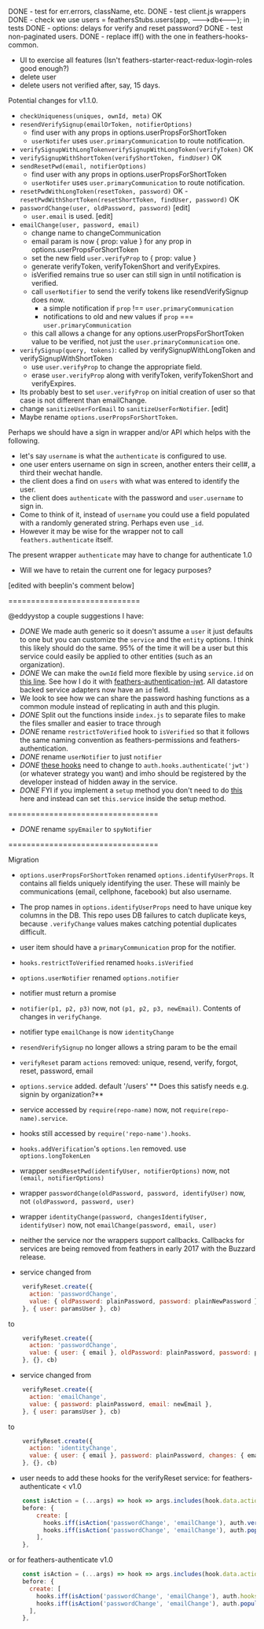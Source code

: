 
DONE - test for err.errors, className, etc.
DONE - test client.js wrappers
DONE - check we use     users = feathersStubs.users(app, --->db<---); in tests
DONE - options: delays for verify and reset password?
DONE - test non-paginated users.
DONE - replace iff() with the one in feathers-hooks-common.

- UI to exercise all features (Isn't feathers-starter-react-redux-login-roles good enough?)
- delete user
- delete users not verified after, say, 15 days.


Potential changes for v1.1.0.
- `checkUniqueness(uniques, ownId, meta)` OK
- `resendVerifySignup(emailOrToken, notifierOptions)`
    - find user with any props in options.userPropsForShortToken
    - `userNotifer` uses `user.primaryCommunication` to route notification.
- `verifySignupWithLongTokenverifySignupWithLongToken(verifyToken)` OK
- `verifySignupWithShortToken(verifyShortToken, findUser)` OK
- `sendResetPwd(email, notifierOptions)`
    - find user with any props in options.userPropsForShortToken
    - `userNotifer` uses `user.primaryCommunication` to route notification.
- `resetPwdWithLongToken(resetToken, password)` OK
-`resetPwdWithShortToken(resetShortToken, findUser, password)` OK
- `passwordChange(user, oldPassword, password)` [edit]
    - `user.email` is used. [edit]
- `emailChange(user, password, email)`
    - change name to changeCommunication
    - email param is now { prop: value } for any prop in options.userPropsForShortToken
    - set the new field `user.verifyProp` to { prop: value }
    - generate verifyToken, verifyTokenShort and verifyExpires.
    - isVerified remains true so user can still sign in until notification is verified.
    - call `userNotifier` to send the verify tokens like resendVerifySignup does now.
        - a simple notification if `prop` !== `user.primaryCommunication`
        - notifications to old and new values if `prop` === `user.primaryCommunication`
    - this call allows a change for any options.userPropsForShortToken value to be verified, not just the `user.primaryCommunication` one. 
- `verifySignup(query, tokens)`: called by verifySignupWithLongToken and verifySignupWithShortToken
    - use `user.verifyProp` to change the appropriate field.
    - erase `user.verifyProp` along with verifyToken, verifyTokenShort and verifyExpires.
- Its probably best to set `user.verifyProp` on initial creation of user so that case is not different than emailChange.
- change `sanitizeUserForEmail` to `sanitizeUserForNotifier`. [edit]
- Maybe rename `options.userPropsForShortToken`.

Perhaps we should have a sign in wrapper and/or API which helps with the following.
- let's say `username` is what the `authenticate` is configured to use.
- one user enters username on sign in screen, another enters their cell#, a third their wechat handle.
- the client does a find on `users` with what was entered to identify the user.
- the client does `authenticate` with the password and `user.username` to sign in.
- Come to think of it, instead of `username` you could use a field populated with a randomly generated string. Perhaps even use `_id`.
- However it may be wise for the wrapper not to call `feathers.authenticate` itself.
    
The present wrapper `authenticate` may have to change for authenticate 1.0
- Will we have to retain the current one for legacy purposes?

[edited with beeplin's comment below]

=============================

@eddyystop a couple suggestions I have:

- *DONE* We made auth generic so it doesn't assume a `user` it just defaults to one but you can customize the `service` and the `entity` options. I think this likely should do the same. 95% of the time it will be a user but this service could easily be applied to other entities (such as an organization).
- *DONE* We can make the `ownId` field more flexible by using `service.id` on [this line](https://github.com/eddyystop/feathers-service-verify-reset/blob/master/src/index.js#L463). See how I do it with [feathers-authentication-jwt](https://github.com/feathersjs/feathers-authentication-jwt/blob/master/src/verifier.js#L21). All datastore backed service adapters now have an `id` field.
- We look to see how we can share the password hashing functions as a common module instead of replicating in auth and this plugin.
- *DONE* Split out the functions inside `index.js` to separate files to make the files smaller and easier to trace through
- *DONE* rename `restrictToVerified` hook to `isVerified` so that it follows the same naming convention as feathers-permissions and feathers-authentication.
- *DONE* rename `userNotifier` to just `notifier`
- *DONE* [these hooks](https://github.com/eddyystop/feathers-service-verify-reset/blob/master/src/index.js#L381-L382) need to change to `auth.hooks.authenticate('jwt')`(or whatever strategy you want) and imho should be registered by the developer instead of hidden away in the service.
- *DONE* FYI if you implement a `setup` method you don't need to do [this](https://github.com/eddyystop/feathers-service-verify-reset/blob/master/src/index.js#L390) here and instead can set `this.service` inside the setup method.

=================================

- *DONE* rename `spyEmailer` to `spyNotifier`

=================================

Migration
- `options.userPropsForShortToken` renamed `options.identifyUserProps`.
It contains all fields uniquely identifying the user.
These will mainly be communications (email, cellphone, facebook) but also username.
- The prop names in `options.identifyUserProps` need to have unique key columns in the DB.
This repo uses DB failures to catch duplicate keys,
because `.verifyChange` values makes catching potential duplicates difficult.
- user item should have a `primaryCommunication` prop for the notifier.
- `hooks.restrictToVerified` renamed `hooks.isVerified`
- `options.userNotifier` renamed `options.notifier`
- notifier must return a promise
- `notifier(p1, p2, p3)` now, not `(p1, p2, p3, newEmail)`. Contents of changes in `verifyChange`.
- notifier type `emailChange` is now `identityChange`
- `resendVerifySignup` no longer allows a string param to be the email
- `verifyReset` param `actions` removed: unique, resend, verify, forgot, reset, password, email
- `options.service` added. default '/users' ** Does this satisfy needs e.g. signin by organization?**
- service accessed by `require(repo-name)` now, not `require(repo-name).service`.
- hooks still accessed by `require('repo-name').hooks`.
- `hooks.addVerification`'s `options.len` removed. use `options.longTokenLen`
- wrapper `sendResetPwd(identifyUser, notifierOptions)` now, not `(email, notifierOptions)`
- wrapper `passwordChange(oldPassword, password, identifyUser)` now, not `(oldPassword, password, user)`
- wrapper `identityChange(password, changesIdentifyUser, identifyUser)` now, not `emailChange(password, email, user)`
- neither the service nor the wrappers support callbacks.
Callbacks for services are being removed from feathers in early 2017 with the Buzzard release.

- service changed from
```javascript
    verifyReset.create({
      action: 'passwordChange',
      value: { oldPassword: plainPassword, password: plainNewPassword },
    }, { user: paramsUser }, cb)
```
to
```javascript
    verifyReset.create({
      action: 'passwordChange',
      value: { user: { email }, oldPassword: plainPassword, password: plainNewPassword },
    }, {}, cb)
```
- service changed from
```javascript
    verifyReset.create({
      action: 'emailChange',
      value: { password: plainPassword, email: newEmail },
    }, { user: paramsUser }, cb)
```
to
```javascript
    verifyReset.create({
      action: 'identityChange',
      value: { user: { email }, password: plainPassword, changes: { email, cellphone } },
    }, {}, cb)
```


- user needs to add these hooks for the verifyReset service:
  for feathers-authenticate < v1.0
```javascript
    const isAction = (...args) => hook => args.includes(hook.data.action);
    before: {
        create: [
          hooks.iff(isAction('passwordChange', 'emailChange'), auth.verifyToken()),
          hooks.iff(isAction('passwordChange', 'emailChange'), auth.populateUser()),
        ],
    },
````
  or for feathers-authenticate v1.0
```javascript
    const isAction = (...args) => hook => args.includes(hook.data.action);
    before: {
      create: [
        hooks.iff(isAction('passwordChange', 'emailChange'), auth.hooks.authenticate('jwt')),
        hooks.iff(isAction('passwordChange', 'emailChange'), auth.populateUser()),
      ],
    },
```
